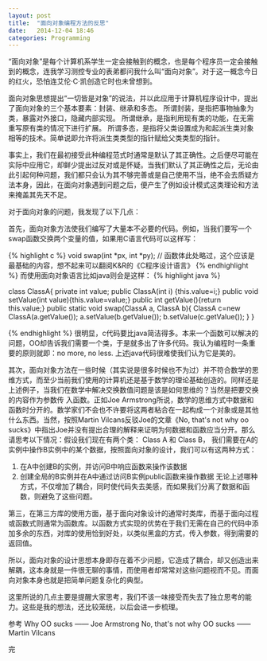 ```yaml
---
layout: post
title:  "面向对象编程方法的反思"
date:   2014-12-04 18:46
categories: Programming
---
```


“面向对象”是每个计算机系学生一定会接触到的概念，也是每个程序员一定会接触到的概念，连我学习测控专业的表弟都问我什么叫“面向对象”。对于这一概念今日的红火，恐怕连艾伦·C·凯创造它时也未曾想到。

面向对象思想提出“一切皆是对象”的说法，并以此应用于计算机程序设计中，提出了面向对象的三个基本要素：封装、继承和多态。
所谓封装，是指把事物抽象为类，暴露对外接口，隐藏内部实现。
所谓继承，是指利用现有类的功能，在无需重写原有类的情况下进行扩展。
所谓多态，是指将父类设置成为和起派生类对象相等的技术。简单说即允许将派生类类型的指针赋给父类类型的指针。

事实上，我们在最初接受此种编程范式时通常是默认了其正确性。之后便尽可能在实际中应用它，却鲜少提出过反对或是怀疑。当我们默认了其正确性之后，无论由此引起何种问题，我们都只会认为其不够完善或是自己使用不当，绝不会去质疑方法本身，因此，在面向对象遇到问题之后，便产生了例如设计模式这类理论和方法来掩盖其先天不足。

对于面向对象的问题，我发现了以下几点：

首先，面向对象方法使我们编写了大量本不必要的代码。例如，当我们要写一个swap函数交换两个变量的值，如果用C语言代码可以这样写：

{% highlight c %}
void swap(int *px, int *py); // 函数体此处略过，这个应该是最基础的内容，想不起来可以翻阅K&R的《C程序设计语言》
{% endhighlight %}
而使用面向对象语言比如java则会是这样：
{% highlight java %}

class ClassA{
    private int value;
    public ClassA(int i) {this.value=i;}
    public void setValue(int value){this.value=value;}
    public int getValue(){return this.value;}
    public static void swap(ClassA a, ClassA b){
        ClassA c=new ClassA(a.getValue());
        a.setValue(b.getValue());
        b.setValue(c.getValue());
    }
}

{% endhighlight %}
很明显，c代码要比java简洁得多。本来一个函数可以解决的问题，OO却告诉我们需要一个类，于是就多出了许多代码。我认为编程时一条重要的原则就即：no more, no less. 上述java代码很难使我们认为它是美的。

其次，面向对象方法在一些时候（其实说是很多时候也不为过）并不符合数学的思维方式，而至少当前我们使用的计算机还是基于数学的理论基础创造的。同样还是上述例子，当我们在数学中解决交换数值问题是该是如何思维的？当然是把要交换的内容作为参数传 入函数。正如Joe Armstrong所说，数学的思维方式中数据和函数时分开的。数学家们不会也不许要将这两者粘合在一起构成一个对象或是其他什么东西。当然，按照Martin Vilcans反驳Joe的文章《No, that's not why oo sucks》中指出Joe并没有提出合理的解释来证明为何数据和函数应当分开。那么请思考以下情况：假设我们现在有两个类： Class A 和 Class B， 我们需要在A的实例中操作B实例中的某个数据，按照面向对象的设计，我们可以有这两种方式：
1. 在A中创建B的实例，并访问B中响应函数来操作该数据
2. 创建全局的B实例并在A中通过访问B实例public函数来操作数据
无论上述哪种方式，不仅增加了耦合，同时使代码失去美感，而如果我们分离了数据和函数，则避免了这些问题。

第三，在第三方库的使用方面，基于面向对象设计的通常时类库，而基于面向过程或函数式则通常为函数库。以函数方式实现的优势在于我们无需在自己的代码中添加多余的东西，对库的使用恰到好处，以类似黑盒的方式，传入参数，得到需要的返回值。

所以，面向对象的设计思想本身即存在着不少问题，它造成了耦合，却又创造出来解耦，这本身就是一件很无聊的事情，而使用者却常常对这些问题视而不见。而面向对象本身也就是把简单问题复杂化的典型。

这里所说的几点主要是提醒大家思考，我们不该一味接受而失去了独立思考的能力。这些是我的想法，还比较笼统，以后会进一步梳理。

参考 Why OO sucks —— Joe Armstrong
No, that's not why OO sucks —— Martin Vilcans

完






